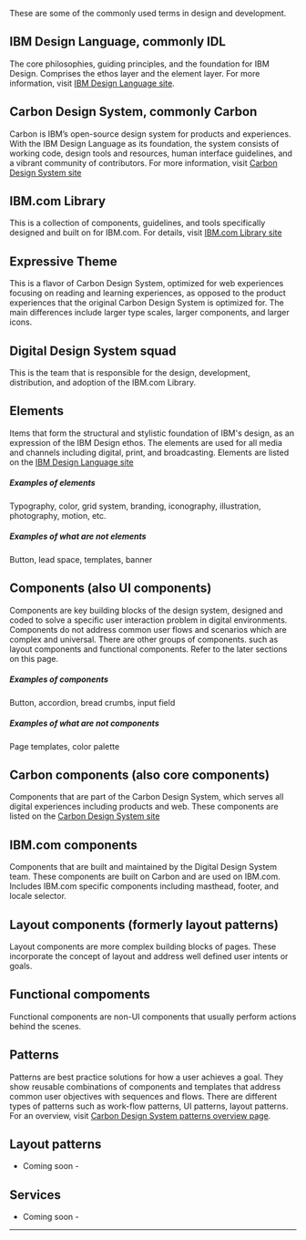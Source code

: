 
<!-- toc start --><!-- toc end -->

These are some of the commonly used terms in design and development.

## IBM Design Language, commonly IDL
The core philosophies, guiding principles, and the foundation for IBM Design. Comprises the ethos layer and the element layer. For more information, visit [IBM Design Language site](https://www.ibm.com/design/language).

## Carbon Design System, commonly Carbon
Carbon is IBM’s open-source design system for products and experiences. With the IBM Design Language as its foundation, the system consists of working code, design tools and resources, human interface guidelines, and a vibrant community of contributors. For more information, visit [Carbon Design System site](https://www.carbondesignsystem.com/)

## IBM.com Library
This is a collection of components, guidelines, and tools specifically designed and built on for IBM.com. For details, visit [IBM.com Library site](https://ibm-dotcom-library.mybluemix.net/)

## Expressive Theme
This is a flavor of Carbon Design System, optimized for web experiences focusing on reading and learning experiences, as opposed to the product experiences that the original Carbon Design System is optimized for. The main differences include larger type scales, larger components, and larger icons.

## Digital Design System squad
This is the team that is responsible for the design, development, distribution, and adoption of the IBM.com Library.

## Elements
Items that form the structural and stylistic foundation of IBM's design, as an expression of the IBM Design ethos. The elements are used for all media and channels including digital, print, and broadcasting. Elements are listed on the [IBM Design Language site](https://www.ibm.com/design/language/)

##### Examples of elements
Typography, color, grid system, branding, iconography, illustration, photography, motion, etc.

##### Examples of what are not elements
Button, lead space, templates, banner

## Components (also UI components)
Components are key building blocks of the design system, designed and coded to solve a specific user interaction problem in digital environments. Components do not address common user flows and scenarios which are complex and universal. There are other groups of components. such as layout components and functional components. Refer to the later sections on this page.

##### Examples of components
Button, accordion, bread crumbs, input field

##### Examples of what are not components
Page templates, color palette

## Carbon components (also core components)
Components that are part of the Carbon Design System, which serves all digital experiences including products and web. These components are listed on the [Carbon Design System site](https://www.carbondesignsystem.com/components/overview)

## IBM.com components
Components that are built and maintained by the Digital Design System team. These components are built on Carbon and are used on IBM.com. Includes IBM.com specific components including masthead, footer, and locale selector.

## Layout components (formerly layout patterns)
Layout components are more complex building blocks of pages. These incorporate the concept of layout and address well defined user intents or goals.

## Functional compoments
Functional components are non-UI components that usually perform actions behind the scenes.

## Patterns
Patterns are best practice solutions for how a user achieves a goal. They show reusable combinations of components and templates that address common user objectives with sequences and flows. There are different types of patterns such as work-flow patterns, UI patterns, layout patterns. For an overview, visit [Carbon Design System patterns overview page](https://www.carbondesignsystem.com/patterns/overview).

## Layout patterns
- Coming soon -

## Services
- Coming soon -

---

<!-- backlinks start open="true" --><!-- backlinks end -->